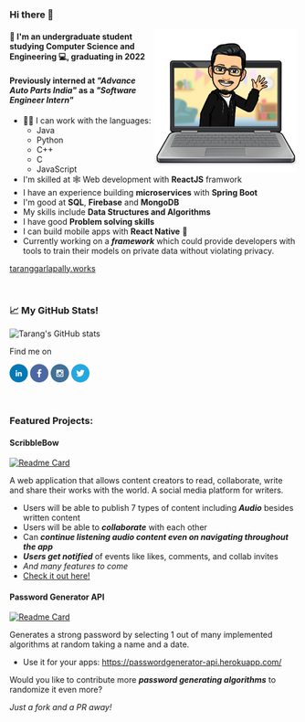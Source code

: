 ### Hi there 👋
<div>
<img align = "right" alt="Tarang's Bitmoji" src="/my_bitmoji.png" width="250px" height="250px"></img> 
</div>


#### 📖 I'm an undergraduate student studying **Computer Science and Engineering** 💻, graduating in 2022
#### Previously interned at _**"Advance Auto Parts India"**_ as a _**"Software Engineer Intern"**_
 
 - 👨‍💻 I can work with the languages:
      * Java 
      * Python
      * C++
      * C
      * JavaScript
 - I'm skilled at 🕸️ Web development with **ReactJS** framwork 
 - I have an experience building **microservices** with **Spring Boot** 
 - I'm good at **SQL**, **Firebase** and **MongoDB**
 - My skills include **Data Structures and Algorithms**
 - I have good **Problem solving skills**
 - I can build mobile apps with **React Native** 📱
 - Currently working on a _**framework**_ which could provide developers with tools to train their models on private data without violating privacy.

<a href="https://taranggarlapally.works" target="_blank" >taranggarlapally.works</a>
 
<br />

### 📈 My GitHub Stats!
![Tarang's GitHub stats](https://github-readme-stats.vercel.app/api?username=TarangGarlapally&hide=stars&count_private=true&show_icons=true&theme=dark)

Find me on

<a href="https://www.linkedin.com/in/taranggarlapally/"><img alt="LinkedIn" src="/social-icons/linkedin.png" height="32px" width="32px"/></a>
<a href="https://www.facebook.com/taranggarlapally333"><img alt="Facebook" src="/social-icons/facebook.png" height="32px" width="32px"/></a>
<a href="https://www.instagram.com/tarang_garlapally/"><img alt="Instagram" src="/social-icons/instagram.png" height="32px" width="32px"/></a>
<a href="https://twitter.com/tarang333"><img alt="Twitter" src="/social-icons/twitter.png" height="32px" width="32px"/></a>

<br />

### Featured Projects:

#### **ScribbleBow**

[![Readme Card](https://github-readme-stats.vercel.app/api/pin/?username=TarangGarlapally&repo=scribblebow&theme=dark)](https://github.com/TarangGarlapally/scribblebow)

A web application that allows content creators to read,
collaborate, write and share their works with the world. A social
media platform for writers.

* Users will be able to publish 7 types of content including _**Audio**_ besides  written content
* Users will be able to _**collaborate**_ with each other
* Can _**continue listening audio content even on navigating throughout the app**_
* _**Users get notified**_ of events like likes, comments, and collab invites
* _And many features to come_
* [Check it out here!](https://scribblebow.web.app/)


#### **Password Generator API**

[![Readme Card](https://github-readme-stats.vercel.app/api/pin/?username=TarangGarlapally&repo=PasswordGeneratorAPI&theme=dark)](https://github.com/TarangGarlapally/PasswordGeneratorAPI)

Generates a strong password by selecting 1 out of many
implemented algorithms at random taking a name and a date.
* Use it for your apps: https://passwordgenerator-api.herokuapp.com/

Would you like to contribute more _**password generating algorithms**_ to randomize it even more?

_Just a fork and a PR away!_








<!--
 ### Have a look at _**some**_ of my **peojects** here!
--
 <div>
<img align = "right" alt="Tarang's Bitmoji" src="/ScribbleBow.png" width="250px" height="250px"></img> 
</div>
--
 #### **ScribbleBow**
--
 > ReactJS, Firebase, NodeJS, WebMedia API 
--
A web application that allows content creators to read,
collaborate, write and share their works with the world. A social
media platform for writers.
--
* Users will be able to publish 7 types of content including _**Audio**_ besides  written content
* Users will be able to _**collaborate**_ with each other
* Can _**continue listening audio content even on navigating throughout the app**_
* _**Users get notified**_ of events like likes, comments, and collab invites
* _And many features to come_
* [Check it out here!](https://scribblebow.web.app/)
--
<br />
--
#### **Password Generator API**
--
> NodeJS, ExpressJS
--
Generates a strong password by selecting 1 out of many
implemented algorithms at random taking a name and a date.
* Use it for your apps: https://passwordgenerator-api.herokuapp.com/
-->
<!--
Would you like to contribute more _**password generating algorithms**_ to randomize it even more?
--
_Just a fork and a PR away!_
--
* Repo: https://github.com/TarangGarlapally/PasswordGeneratorAPI
-->
<!--
**TarangGarlapally/TarangGarlapally** is a ✨ _special_ ✨ repository because its `README.md` (this file) appears on your GitHub profile.

Here are some ideas to get you started:

- 🔭 I’m currently working on ...
- 🌱 I’m currently learning ...
- 👯 I’m looking to collaborate on ...
- 🤔 I’m looking for help with ...
- 💬 Ask me about ...
- 📫 How to reach me: ...
- 😄 Pronouns: ...
- ⚡ Fun fact: ...
-->
